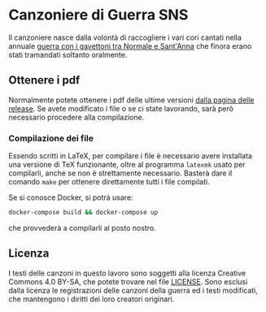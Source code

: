 # Canzoniere di Guerra SNS
Il canzoniere nasce dalla volontà di raccogliere i vari cori cantati nella annuale [guerra con i gavettoni tra Normale e Sant'Anna](https://www.google.com/search?hl=it&q=guerra%20normale%20sant%27anna) che finora erano stati tramandati soltanto oralmente.

## Ottenere i pdf
Normalmente potete ottenere i pdf delle ultime versioni [dalla pagina delle release](https://github.com/trenta3/canzoniere/releases).
Se avete modificato i file o se ci state lavorando, sarà però necessario procedere alla compilazione.

### Compilazione dei file
Essendo scritti in LaTeX, per compilare i file è necessario avere installata una versione di TeX funzionante, oltre al programma `latexmk` usato per compilarli, anche se non è strettamente necessario.
Basterà dare il comando `make` per ottenere direttamente tutti i file compilati.

Se si conosce Docker, si potrà usare:
```bash
docker-compose build && docker-compose up
```
che provvederà a compilarli al posto nostro.

## Licenza
I testi delle canzoni in questo lavoro sono soggetti alla licenza Creative Commons 4.0 BY-SA, che potete trovare nel file [LICENSE](./LICENSE).
Sono esclusi dalla licenza le registrazioni delle canzoni della guerra ed i testi modificati, che mantengono i diritti dei loro creatori originari.
